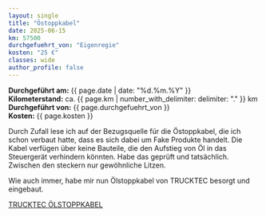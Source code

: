 ```yaml
---
layout: single
title: "Östoppkabel"
date: 2025-06-15
km: 57500
durchgefuehrt_von: "Eigenregie"
kosten: "25 €"
classes: wide
author_profile: false
---
```


**Durchgeführt am:** {{ page.date | date: "%d.%m.%Y" }}  
**Kilometerstand:** ca. {{ page.km | number_with_delimiter: delimiter: "." }} km  
**Durchgeführt von:** {{ page.durchgefuehrt_von }}  
**Kosten:** {{ page.kosten }}


Durch Zufall lese ich auf der Bezugsquelle für die Östoppkabel, die ich schon verbaut hatte, dass es sich dabei um Fake Produkte handelt.
Die Kabel verfügen über keine Bauteile, die den Aufstieg von Öl in das Steuergerät verhindern könnten. Habe das geprüft und tatsächlich. Zwischen den steckern nur gewöhnliche Litzen. 



Wie auch immer, habe mir nun Ölstoppkabel von TRUCKTEC besorgt und eingebaut.

[TRUCKTEC ÖLSTOPPKABEL](https://www.bandel-online.de/elektrik/sonstige-elektro-teile/oel-stop-kabel-nockenwellensensor-adapterstecker-mercedes-benz-om111-om271.html)
